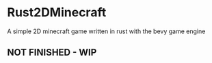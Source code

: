 # Rust2DMinecraft

A simple 2D minecraft game written in rust with the bevy game engine

## NOT FINISHED - WIP